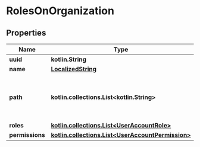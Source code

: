 
# RolesOnOrganization

## Properties
Name | Type | Description | Notes
------------ | ------------- | ------------- | -------------
**uuid** | **kotlin.String** |  | 
**name** | [**LocalizedString**](LocalizedString.md) |  | 
**path** | **kotlin.collections.List&lt;kotlin.String&gt;** | List of parents uuids, ordered by oldest ancestor | 
**roles** | [**kotlin.collections.List&lt;UserAccountRole&gt;**](UserAccountRole.md) |  | 
**permissions** | [**kotlin.collections.List&lt;UserAccountPermission&gt;**](UserAccountPermission.md) |  | 



